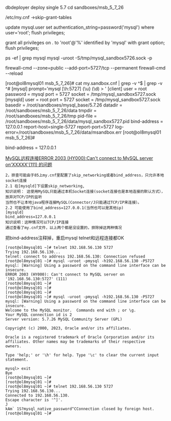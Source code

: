 

dbdeployer deploy single 5.7
cd sandboxes/msb_5_7_26


/etc/my.cnf
->skip-grant-tables

update mysql.user set authentication_string=password('mysql') where user='root';
flush privileges;

grant all privileges on *.* to 'root'@'%' identified by 'mysql' with grant option;
flush privileges;


ps -ef | grep mysql
mysql -uroot -S/tmp/mysql_sandbox5726.sock -p

firewall-cmd --zone=public --add-port=5727/tcp --permanent
firewall-cmd --reload


[root@ol8mysql01 msb_5_7_26]# cat my.sandbox.cnf  | grep -v ^$ | grep -v ^#
[mysql]
prompt='mysql [\h:5727] {\u} (\d) > '
[client]
user = root
password = mysql 
port               = 5727
socket             = /tmp/mysql_sandbox5727.sock
[mysqld]
user               = root
port               = 5727
socket             = /tmp/mysql_sandbox5727.sock
basedir            = /root/sandboxes/mysql_base/5.7.26
datadir            = /root/sandboxes/msb_5_7_26/data
tmpdir             = /root/sandboxes/msb_5_7_26/tmp
pid-file           = /root/sandboxes/msb_5_7_26/data/mysql_sandbox5727.pid
bind-address       = 127.0.0.1
report-host=single-5727
report-port=5727
log-error=/root/sandboxes/msb_5_7_26/data/msandbox.err
[root@ol8mysql01 msb_5_7_26]# 

bind-address       = 127.0.0.1

[MySQL远程连接ERROR 2003 (HY000):Can't connect to MySQL server on'XXXXX'(111) 的问题](https://blog.csdn.net/sqlquan/article/details/99844820)

```
2，排查可能由于85上my.cnf里配置了skip_networking或者bind_address，只允许本地socket连接
2.1 在[mysqld]下设置skip_networking,
知识说明： 这使用MySQL只能通过本机Socket连接(socket连接也是本地连接的默认方式），放弃对TCP/IP的监听
当然也不让本地java程序连接MySQL(Connector/J只能通过TCP/IP来连接）。
2.2 可能使用了bind_address=127.0.0.1(当然也可以是其他ip)
[mysqld]
bind_address=127.0.0.1
知识说明：这种情况可以TCP/IP连接
通过查看了my.cnf文件，以上两个都是没设置的，排除掉这两种情况
```

把bind-address注释掉，重启mysql
telnet和远程连接都OK

```
[root@ol8mysql01 ~]# telnet 192.168.56.130 5727
Trying 192.168.56.130...
telnet: connect to address 192.168.56.130: Connection refused
[root@ol8mysql01 ~]# mysql -uroot -pmysql -h192.168.56.130 -P5727
mysql: [Warning] Using a password on the command line interface can be insecure.
ERROR 2003 (HY000): Can't connect to MySQL server on '192.168.56.130:5727' (111)
[root@ol8mysql01 ~]# 
[root@ol8mysql01 ~]# 
[root@ol8mysql01 ~]# 
[root@ol8mysql01 ~]# mysql -uroot -pmysql -h192.168.56.130 -P5727
mysql: [Warning] Using a password on the command line interface can be insecure.
Welcome to the MySQL monitor.  Commands end with ; or \g.
Your MySQL connection id is 2
Server version: 5.7.26 MySQL Community Server (GPL)

Copyright (c) 2000, 2023, Oracle and/or its affiliates.

Oracle is a registered trademark of Oracle Corporation and/or its
affiliates. Other names may be trademarks of their respective
owners.

Type 'help;' or '\h' for help. Type '\c' to clear the current input statement.

mysql> exit
Bye
[root@ol8mysql01 ~]# 
[root@ol8mysql01 ~]# 
[root@ol8mysql01 ~]# telnet 192.168.56.130 5727
Trying 192.168.56.130...
Connected to 192.168.56.130.
Escape character is '^]'.
J
kAm` 1S?mysql_native_password^CConnection closed by foreign host.
[root@ol8mysql01 ~]# 
```